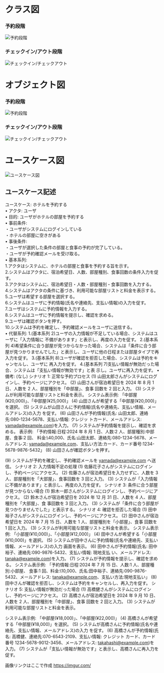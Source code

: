 # クラス図
### 予約段階
![予約段階](https://imgur.com/uH223JG.png "予約段階")
### チェックイン/アウト段階
![チェックイン/チェックアウト](https://imgur.com/miFnuY2.png "チェックイン/アウト")

# オブジェクト図
### 予約段階
![予約段階](https://imgur.com/e5fVjxY.png "予約段階")
### チェックイン/アウト段階
![チェックイン/チェックアウト](https://imgur.com/0scE5Hr.png "チェックイン/アウト")

# ユースケース図
![ユースケース図](https://imgur.com/YUGL6vt.png "ユースケース図")
## ユースケース記述
ユースケース: ホテルを予約する  
• アクタ: ユーザ  
• 目的: ユーザがホテルの部屋を予約する  
• 事前条件:  
  ・ユーザがシステムにログインしている  
  ・ホテルの部屋に空きがある  
• 事後条件:  
  ・ユーザが選択した条件の部屋と食事の予約が完了している。  
  ・ユーザが予約確認メールを受け取る。  
• 基本系列:  
1.アクタはシステムに、ホテルの部屋と食事を予約する旨を示す。   
2.システムはアクタに、宿泊希望日、人数、部屋種別、食事回数の条件入力を促す。   
3.アクタはシステムに、宿泊希望日・人数・部屋種別・食事回数を入力する。   
4.システムはアクタの条件に基づき、利用可能な部屋リストと料金を表示する。   
5.ユーザは希望する部屋を選択する。   
6.システムはユーザに予約情報(氏名や連絡先、支払い情報)の入力を促す。  
7.ユーザはシステムに予約情報を入力する。   
8.システムはユーザに予約情報を提示し、確認を求める。  
9.ユーザは確認ボタンを押す。  
10.システムは予約を確定し、予約確認メールをユーザに送信する。  
• 代替系列:
1.(基本系列 2)ユーザの入力情報が不足している場合、システムはユーザに「入力情報に 不備があります」と表示し、再度の入力を促す。
2.(基本系列 4)希望条件に合う部屋が見つからなかった場合、システムは「条件に合う部 屋が見つかりませんでした」と表示し、ユーザに他の日程または部屋タイプで再入力を促す。
3.(基本系列 8)ユーザが確認を拒否した場合、システムは予約をキャンセルし、ユーザに 再入力を促す。
4.(基本系列 7)支払い情報が無効だった場合、システムは「支払い情報が無効です」と表 示し。ユーザに再入力を促す。
• 備考: (なし)
シナリオ 1: 正常な予約プロセス
(1) 山田太郎さんがシステムにログインし、予約ページにアクセス。
(2) 山田さんが宿泊希望日を 2024 年 8 月 1 日、人数を 2 人、部屋種別を「中部屋」、食事 回数を 2 回と入力。
(3) システムが利用可能な部屋リストと料金を表示。
システム表示例: 「中部屋(¥20,000)」、「中部屋(¥25,000)」
(4) 山田さんが希望する「中部屋(¥20,000)」を選択。
(5) システムが山田さんに予約情報(氏名や連絡先、支払い情報、メールアドレス)の入力 を促す。
(6) 山田さんが予約情報(氏名: 山田太郎、連絡先:080-1234-5678、支払い情報: クレジッ トカード、メールアドレス: yamada@example.com)を入力。
(7) システムが予約情報を提示し、確認を求める。
表示例: 「予約情報:日程:2024 年 8 月 1 日、人数:2 人、部屋種別:中部屋、食事:2 回、 料金:\40,000、氏名:山田太郎、連絡先:080-1234-5678、メールアドレス: yamada@example.com、支払い方法:カード、カード番号:1234-5678-9876-5432」
(8) 山田さんが確認ボタンを押す。

(9) システムが予約を確定し、予約確認メールを yamada@example.com へ送信。
シナリオ 2: 入力情報不足の処理
(1) 佐藤花子さんがシステムにログインし、予約ページにアクセス。
(2) 佐藤さんが宿泊希望日を入力せずに、人数を 3 人、部屋種別を「大部屋」、食事回数を 3 回と入力。
(3) システムが「入力情報に不備があります」と表示し、再度の入力を促す。
シナリオ 3: 条件に合う部屋が見つからない場合
(1) 鈴木一郎さんがシステムにログインし、予約ページにアクセス。
(2) 鈴木さんが宿泊希望日を 2024 年 12 月 31 日、人数を 4 人、部屋種別を「大部屋」、食 事回数を 3 回と入力。
(3) システムが「条件に合う部屋が見つかりませんでした」と表示する。
シナリオ 4: 確認を拒否した場合
(1) 田中裕子さんがシステムにログインし、予約ページにアクセス。
(2) 田中さんが宿泊希望日を 2024 年 7 月 15 日、人数を 1 人、部屋種別を「小部屋」、食事 回数を 1 回と入力。
(3) システムが利用可能な部屋リストと料金を表示。
システム表示例: 「小部屋(¥10,000)」、「小部屋(¥12,000)」
(4) 田中さんが希望する「小部屋(¥10,000)」を選択。
(5) システムが田中さんに予約情報(氏名や連絡先、支払い情報、メールアドレス)の入力 画面を表示。
(6) 田中さんが予約情報(氏名: 田中裕子、連絡先:090-9876-5432、支払い情報: 現地支払 い、メールアドレス: tanaka@example.com)を入力。
(7) システムが予約情報を提示し、確認を求める。
システム表示例: 「予約情報:日程:2024 年 7 月 15 日、人数:1 人、部屋種別:小部屋、 食事:1 回、料金:\10,000、氏名:田中裕子、連絡先:090-9876-5432、メールアドレス: tanaka@example.com、支払い方法:現地支払い」
(8) 田中さんが確認を拒否し、システムは予約をキャンセルし、再入力を促す。
シナリオ 5: 支払い情報が無効だった場合
(1) 高橋健さんがシステムにログインし、予約ページにアクセス。
(2) 高橋さんが宿泊希望日を 2024 年 9 月 10 日、人数を 2 人、部屋種別を「中部屋」、食事 回数を 2 回と入力。
(3) システムが利用可能な部屋リストと料金を表示。

システム表示例: 「中部屋(¥18,000)」、「中部屋(¥22,000)」
(4) 高橋さんが希望する「中部屋(¥18,000)」を選択。
(5) システムが高橋さんに予約情報(氏名や連絡先、支払い情報、メールアドレス)の入力 を促す。
(6) 高橋さんが予約情報(氏名: 高橋健、連絡先:070-6543-2109、支払い情報: クレジット カード、カード番号 1234-5678-9012-3456、メールアドレス: takahashi@example.com)を 入力。
(7) システムが「支払い情報が無効です」と表示し、高橋さんに再入力を促す。

画像リンクはここで作成
https://imgur.com/
